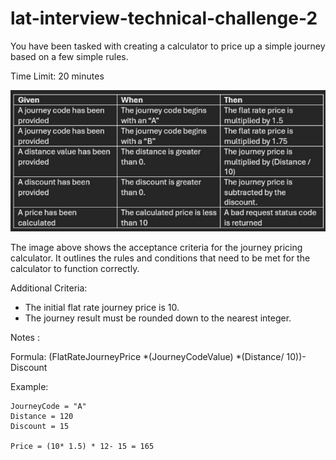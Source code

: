 # lat-interview-technical-challenge-2

You have been tasked with creating a calculator to price up a simple journey based on a
few simple rules.

Time Limit: 20 minutes


![Acceptance Criteria](ACs.jpg)

The image above shows the acceptance criteria for the journey pricing calculator. It outlines the rules and conditions that need to be met for the calculator to function correctly.

Additional Criteria:
 - The initial flat rate journey price is 10. 
 - The journey result must be rounded down to the nearest integer.

Notes : 

Formula:
(FlatRateJourneyPrice *(JourneyCodeValue) *(Distance/ 10))- Discount

Example:

	JourneyCode = "A"
	Distance = 120
	Discount = 15

	Price = (10* 1.5) * 12- 15 = 165